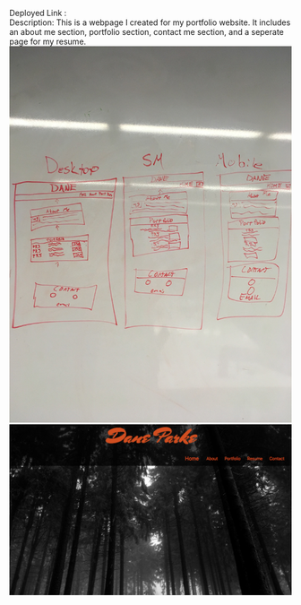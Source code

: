 Deployed Link :
<br>
Description: This is a webpage I created for my portfolio website. It includes an about me section, portfolio section, contact me section, and a seperate page for my resume. 
![screen shot](wirefram.jpg)
![screen shot](Personalscreenshot.png)